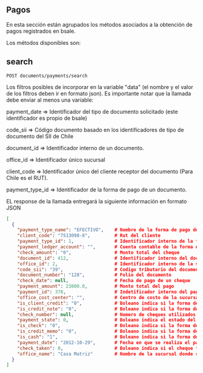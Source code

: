 ## Pagos

En esta sección están  agrupados los métodos asociados a la obtención de pagos registrados en bsale.

Los métodos disponibles son:

## search

```
POST documents/payments/search
```


Los filtros posibles de incorporar en la variable "data" (el nombre y el valor de los filtros deben ir en formato json). Es importante notar que la llamada debe enviar al menos una variable:


payment_date =>  Identificador del tipo de documento solicitado (este identificador es propio de bsale)

code_sii         => Código documento basado en los identificadores de tipo de documento del SII de Chile

document_id  => Identificador interno de un documento.

office_id        => Identificador único sucursal

client_code        => Identificador único del cliente receptor del documento (Para Chile es el RUT).

payment_type_id  => Identificador de la forma de pago de un documento.


EL response de la llamada  entregará la siguiente información en formato JSON

```json
[
  {
    "payment_type_name": "EFECTIVO",    # Nombre de la forma de pago del documento
    "client_code": "7513098-8",         # Rut del cliente
    "payment_type_id": 1,               # Identificador interno de la forma de pago
    "payment_ledger_account": "",       # Cuenta contable de la forma de pago
    "check_amount": "0",                # Monto total del cheque
    "document_id": 412,                 # Identificador interno del documento
    "office_id": 2,                     # Identificador interno de la sucursal
    "code_sii": "39",                   # Codigo tributario del documento
    "document_number": "128",           # Folio del documento
    "check_date": null,                 # Fecha de pago de un cheque
    "payment_amount": 23800.0,          # Monto total del pago
    "payment_id": 378,                  # Indetificador interno del pago
    "office_cost_center": "",           # Centro de costo de la sucursal
    "is_client_credit": "0",            # Boleano indica si la forma de pago es credito del cliente
    "is_credit_note": "0",              # Boleano indica si la forma de pago es una nota de credito
    "check_number": null,               # Numero de cheques utilizados en el pago
    "payment_state": 0,                 # Boleano indica el estado del pago (0 correcto, 1 incorrecto)
    "is_check": "0",                    # Boleano indica si la forma de pago es un cheque
    "is_credit_memo": "0",              # Boleano indica si la forma de pago es un abono al credito del cliente
    "is_cash": "1",                     # Boleano indica si la forma de pago es efectivo
    "payment_date": "2012-10-29",       # Fecha en que se realiza el pago de un documento
    "check_taken": 0,                   # Boleano indica si el cheque fue cobrabo
    "office_name": "Casa Matriz"        # Nombre de la sucursal donde se efectuo el pato
  }
]